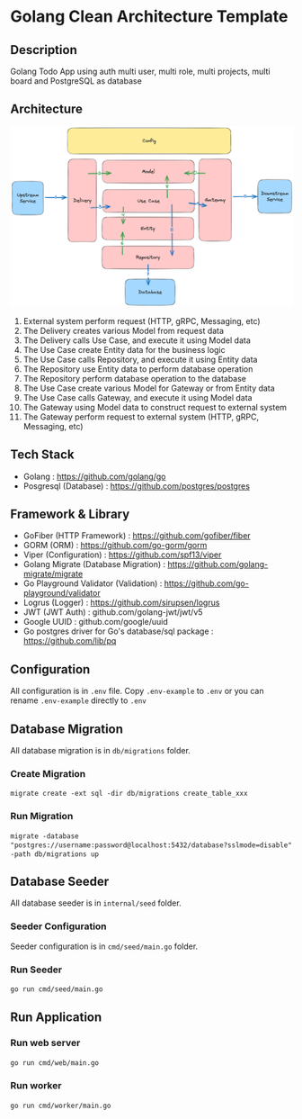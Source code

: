 # Golang Clean Architecture Template

## Description

 Golang Todo App using auth multi user, multi role, multi projects, multi board and PostgreSQL as database

## Architecture

![Clean Architecture](architecture.png)

1. External system perform request (HTTP, gRPC, Messaging, etc)
2. The Delivery creates various Model from request data
3. The Delivery calls Use Case, and execute it using Model data
4. The Use Case create Entity data for the business logic
5. The Use Case calls Repository, and execute it using Entity data
6. The Repository use Entity data to perform database operation
7. The Repository perform database operation to the database
8. The Use Case create various Model for Gateway or from Entity data
9. The Use Case calls Gateway, and execute it using Model data
10. The Gateway using Model data to construct request to external system 
11. The Gateway perform request to external system (HTTP, gRPC, Messaging, etc)

## Tech Stack

- Golang : https://github.com/golang/go
- Posgresql (Database) : https://github.com/postgres/postgres

## Framework & Library

- GoFiber (HTTP Framework) : https://github.com/gofiber/fiber
- GORM (ORM) : https://github.com/go-gorm/gorm
- Viper (Configuration) : https://github.com/spf13/viper
- Golang Migrate (Database Migration) : https://github.com/golang-migrate/migrate
- Go Playground Validator (Validation) : https://github.com/go-playground/validator
- Logrus (Logger) : https://github.com/sirupsen/logrus
- JWT (JWT Auth) : github.com/golang-jwt/jwt/v5
- Google UUID : github.com/google/uuid
- Go postgres driver for Go's database/sql package : https://github.com/lib/pq

## Configuration

All configuration is in `.env` file.
Copy `.env-example` to `.env` or you can rename `.env-example` directly to `.env`

## Database Migration

All database migration is in `db/migrations` folder.

### Create Migration

```shell
migrate create -ext sql -dir db/migrations create_table_xxx
```

### Run Migration

```shell
migrate -database "postgres://username:password@localhost:5432/database?sslmode=disable" -path db/migrations up
```

## Database Seeder

All database seeder is in `internal/seed` folder.

### Seeder Configuration

Seeder configuration is in `cmd/seed/main.go` folder.

### Run Seeder

```bash
go run cmd/seed/main.go
```

## Run Application

### Run web server

```bash
go run cmd/web/main.go
```

### Run worker

```bash
go run cmd/worker/main.go
```